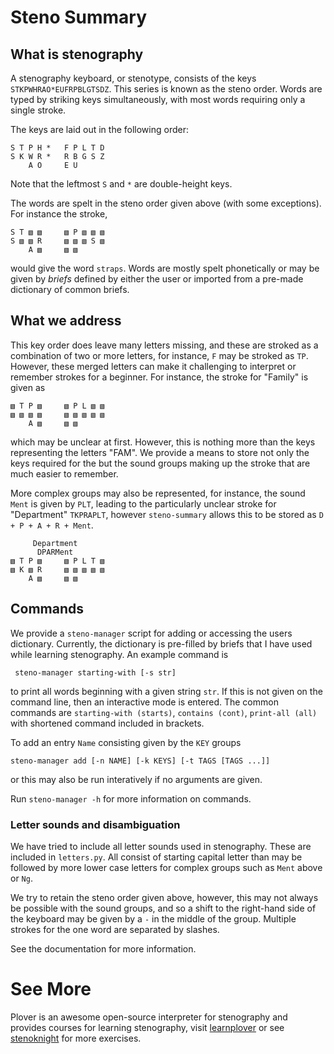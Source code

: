 # Steno Summary

## What is stenography

A stenography keyboard, or stenotype, consists of the keys `STKPWHRAO*EUFRPBLGTSDZ`. This series is known as the steno order. Words are typed by striking keys simultaneously, with most words requiring only a single stroke. 

The keys are laid out in the following order:

    S T P H *   F P L T D    
    S K W R *   R B G S Z    
        A O     E U      
        
Note that the leftmost `S` and `*` are double-height keys. 


The words are spelt in the steno order given above (with some exceptions). For instance the stroke,

    S T ▧ ▧     ▧ P ▧ ▧ ▧    
    S ▧ ▧ R     ▧ ▧ ▧ S ▧   
        A ▧     ▧ ▧         

would give the word `straps`. Words are mostly spelt phonetically or may be given by _briefs_ defined by either the user or imported from a pre-made dictionary of common briefs. 

## What we address

This key order does leave many letters missing, and these are stroked as a combination of two or more letters, for instance, `F` may be stroked as `TP`. However, these merged letters can make it challenging to interpret or remember strokes for a beginner. For instance, the stroke for "Family" is given as
  
    ▧ T P ▧     ▧ P L ▧ ▧ 
    ▧ ▧ ▧ ▧     ▧ ▧ ▧ ▧ ▧  
        A ▧     ▧ ▧        
        
which may be unclear at first. However, this is nothing more than the keys representing the letters "FAM". We provide a means to store not only the keys required for the but the sound groups making up the stroke that are much easier to remember.

More complex groups may also be represented, for instance, the sound `Ment` is given by `PLT`, leading to the particularly unclear stroke for "Department" `TKPRAPLT`, however `steno-summary` allows this to be stored as `D + P + A + R + Ment`.

         Department
          DPARMent        
    ▧ T P ▧     ▧ P L T ▧   
    ▧ K ▧ R     ▧ ▧ ▧ ▧ ▧   
        A ▧     ▧ ▧        
        
        
## Commands

We provide a `steno-manager` script for adding or accessing the users dictionary. Currently, the dictionary is pre-filled by briefs that I have used while learning stenography. An example command is

     steno-manager starting-with [-s str]
     
to print all words beginning with a given string `str`. If this is not given on the command line, then an interactive mode is entered. The common commands are `starting-with (starts)`, `contains (cont)`, `print-all (all)` with shortened command included in brackets.

To add an entry `Name` consisting given by the `KEY` groups 

    steno-manager add [-n NAME] [-k KEYS] [-t TAGS [TAGS ...]]
   
or this may also be run interatively if no arguments are given.

Run `steno-manager -h` for more information on commands.

### Letter sounds and disambiguation 

We have tried to include all letter sounds used in stenography. These are included in `letters.py`. All consist of starting capital letter than may be followed by more lower case letters for complex groups such as `Ment` above or `Ng`. 

We try to retain the steno order given above, however, this may not always be possible with the sound groups, and so a shift to the right-hand side of the keyboard may be given by a `-` in the middle of the group. Multiple strokes for the one word are separated by slashes.

See the documentation for more information.  
       
 # See More
 Plover is an awesome open-source interpreter for stenography and provides courses for learning stenography, visit 
 [learnplover](https://sites.google.com/site/learnplover/) or see [stenoknight](http://stenoknight.com/plover/haxeploverlearn/) for more exercises.
